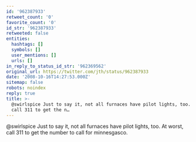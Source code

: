 ```yaml
---
id: '962387933'
retweet_count: '0'
favorite_count: '0'
id_str: '962387933'
retweeted: false
entities:
  hashtags: []
  symbols: []
  user_mentions: []
  urls: []
in_reply_to_status_id_str: '962369562'
original_url: https://twitter.com/jth/status/962387933
date: '2008-10-16T14:27:53.000Z'
sitemap: false
robots: noindex
reply: true
title: >-
  @swirlspice Just to say it, not all furnaces have pilot lights, too. At worst,
  call 311 to get the n…
---
```


@swirlspice Just to say it, not all furnaces have pilot lights, too. At worst, call 311 to get the number to call for minnesgasco.